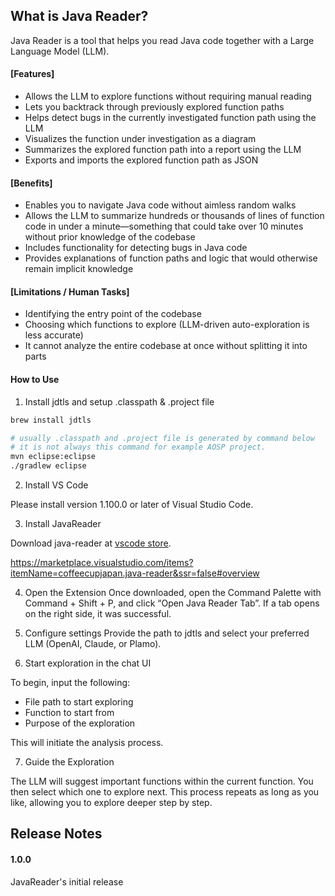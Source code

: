 ## What is Java Reader?
Java Reader is a tool that helps you read Java code together with a Large Language Model (LLM).

#### [Features]

- Allows the LLM to explore functions without requiring manual reading
- Lets you backtrack through previously explored function paths
- Helps detect bugs in the currently investigated function path using the LLM
- Visualizes the function under investigation as a diagram
- Summarizes the explored function path into a report using the LLM
- Exports and imports the explored function path as JSON

#### [Benefits]

- Enables you to navigate Java code without aimless random walks
- Allows the LLM to summarize hundreds or thousands of lines of function code in under a minute—something that could take over 10 minutes without prior knowledge of the codebase
- Includes functionality for detecting bugs in Java code
- Provides explanations of function paths and logic that would otherwise remain implicit knowledge

#### [Limitations / Human Tasks]
- Identifying the entry point of the codebase
- Choosing which functions to explore (LLM-driven auto-exploration is less accurate)
- It cannot analyze the entire codebase at once without splitting it into parts

#### How to Use
1. Install jdtls and setup .classpath & .project file

```bash
brew install jdtls
```

```bash
# usually .classpath and .project file is generated by command below
# it is not always this command for example AOSP project.
mvn eclipse:eclipse
./gradlew eclipse
```

2. Install VS Code

Please install version 1.100.0 or later of Visual Studio Code.

3. Install JavaReader

Download java-reader at [vscode store](https://marketplace.visualstudio.com/items?itemName=coffeecupjapan.java-reader&ssr=false#overview).

https://marketplace.visualstudio.com/items?itemName=coffeecupjapan.java-reader&ssr=false#overview 

4. Open the Extension
Once downloaded, open the Command Palette with Command + Shift + P, and click “Open Java Reader Tab”. If a tab opens on the right side, it was successful.

5. Configure settings
Provide the path to jdtls and select your preferred LLM (OpenAI, Claude, or Plamo).

6. Start exploration in the chat UI

To begin, input the following:

- File path to start exploring
- Function to start from
- Purpose of the exploration

This will initiate the analysis process.

7. Guide the Exploration

The LLM will suggest important functions within the current function. You then select which one to explore next. This process repeats as long as you like, allowing you to explore deeper step by step.

## Release Notes

#### 1.0.0

JavaReader's initial release
